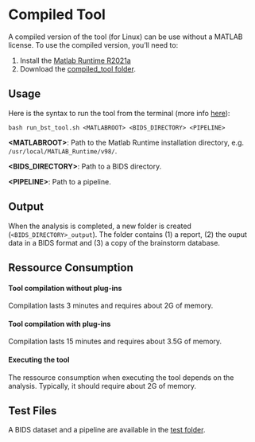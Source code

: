 # Compiled Tool
A compiled version of the tool (for Linux) can be use without a MATLAB license. To use the compiled version, you’ll need to:
1. Install the [Matlab Runtime R2021a](https://www.mathworks.com/products/compiler/matlab-runtime.html)
2. Download the [compiled_tool folder](./).

## Usage
Here is the syntax to run the tool from the terminal (more info [here](https://neuroimage.usc.edu/brainstorm/Tutorials/Scripting#Without_Matlab)):

```bash run_bst_tool.sh <MATLABROOT> <BIDS_DIRECTORY> <PIPELINE>```

**\<MATLABROOT>**: Path to the Matlab Runtime installation directory, e.g. ```/usr/local/MATLAB_Runtime/v98/```.

**\<BIDS_DIRECTORY>**: Path to a BIDS directory.

**\<PIPELINE>**: Path to a pipeline.
  
## Output
When the analysis is completed, a new folder is created (```<BIDS_DIRECTORY>_output```). The folder contains (1) a report, (2) the ouput data in a BIDS format and (3) a copy of the brainstorm database. 

## Ressource Consumption
#### Tool compilation without plug-ins
Compilation lasts 3 minutes and requires about 2G of memory.
#### Tool compilation with plug-ins
Compilation lasts 15 minutes and requires about 3.5G of memory.
#### Executing the tool
The ressource consumption when executing the tool depends on the analysis. Typically, it should require about 2G of memory.

## Test Files
A BIDS dataset and a pipeline are available in the [test folder](../test/).
